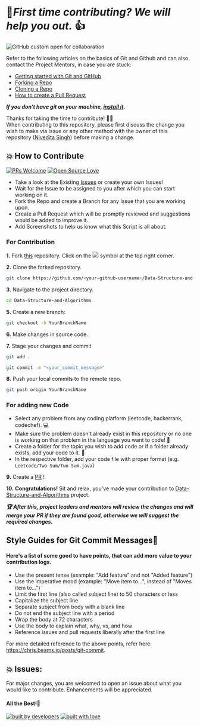 # 🤝***First time contributing? We will help you out.*** 👍

![GitHub custom open for collaboration](https://img.shields.io/badge/Open%20For-Collaboration-brightgreen?style=for-the-badge)

Refer to the following articles on the basics of Git and Github and can also contact the Project Mentors, in case you are stuck:


- [Getting started with Git and GitHub](https://docs.github.com/en/free-pro-team@latest/github/getting-started-with-github)
- [Forking a Repo](https://help.github.com/en/github/getting-started-with-github/fork-a-repo)
- [Cloning a Repo](https://help.github.com/en/desktop/contributing-to-projects/creating-a-pull-request)
- [How to create a Pull Request](https://opensource.com/article/19/7/create-pull-request-github)

***If you don't have git on your machine, [install it](https://help.github.com/articles/set-up-git/).***

Thanks for taking the time to contribute! 🐱‍🏍  
When contributing to this repository, please first discuss the change you wish to make via issue or any other method with the owner of this repository ([Nivedita Singh](https://github.com/Nivedita967)) before making a change.

## 💥 How to Contribute

[![PRs Welcome](https://img.shields.io/badge/PRs-welcome-brightgreen.svg?style=flat-square)](http://makeapullrequest.com)
[![Open Source Love](https://badges.frapsoft.com/os/v1/open-source.png?v=103)](https://github.com/ellerbrock/open-source-badges/)

- Take a look at the Existing [Issues](https://github.com/Nivedita967/Data-Structure-and-Algorithms/issues) or create your own Issues!
- Wait for the Issue to be assigned to you after which you can start working on it.
- Fork the Repo and create a Branch for any Issue that you are working upon.
- Create a Pull Request which will be promptly reviewed and suggestions would be added to improve it.
- Add Screenshots to help us know what this Script is all about.

### For Contribution

**1.** Fork [this](https://github.com/Nivedita967/Data-Structure-and-Algorithms) repository.
Click on the <a href="https://github.com/Nivedita967/Data-Structure-and-Algorithms"><img src="https://img.icons8.com/ios/24/000000/code-fork.png"></a> symbol at the top right corner.

**2.** Clone the forked repository.

```bash
git clone https://github.com/<your-github-username>/Data-Structure-and-Algorithms
```

**3.** Navigate to the project directory.

```bash
cd Data-Structure-and-Algorithms
```
**5.** Create a new branch:
```bash
git checkout -b YourBranchName
```

**6.** Make changes in source code.

**7.** Stage your changes and commit

```bash
git add .
```
```bash
git commit -m "<your_commit_message>"
```

**8.** Push your local commits to the remote repo.

```bash
git push origin YourBranchName
```
### For adding new Code  
- Select any problem from any coding platform (leetcode, hackerrank, codechef). 💻  
- Make sure the problem doesn't already exist in this repository or no one is working on that problem in the language you want to code! 😬                                                                           
- Create a folder for the topic you wish to add code or if a folder already exists, add your code to it. 📁  
- In the respective folder, add your code file with proper format (e.g. `Leetcode/Two Sum/Two Sum.java`)

**9.** Create a [PR](https://help.github.com/en/github/collaborating-with-issues-and-pull-requests/creating-a-pull-request) !

**10.** **Congratulations!** Sit and relax, you've made your contribution to [Data-Structure-and-Algorithms](https://github.com/Nivedita967/Data-Structure-and-Algorithms) project.

***:trophy: After this, project leaders and mentors will review the changes and will merge your PR if they are found good, otherwise we will suggest the required changes.***

## Style Guides for Git Commit Messages:memo:

#### Here's a list of some good to have points, that can add more value to your contribution logs.

- Use the present tense (example: "Add feature" and not "Added feature")
- Use the imperative mood (example: "Move item to...", instead of "Moves item to...")
- Limit the first line (also called subject line) to 50 characters or less
- Capitalize the subject line
- Separate subject from body with a blank line
- Do not end the subject line with a period
- Wrap the body at 72 characters
- Use the body to explain what, why, vs, and how
- Reference issues and pull requests liberally after the first line

For more detailed reference to the above points, refer here: https://chris.beams.io/posts/git-commit.

## 💥 Issues:
For major changes, you are welcomed to open an issue  about what you would like to contribute. Enhancements will be appreciated.

#### All the Best!🥇

<p align = "center">

<a href="https://github.com/muthuannamalai12"><img src="http://ForTheBadge.com/images/badges/built-by-developers.svg" alt="built by developers"></a>
[![built with love](https://forthebadge.com/images/badges/built-with-love.svg)](https://github.com/Nivedita967/Data-Structure-and-Algorithms)

</p>
